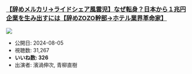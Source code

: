 ### [【辞めメルカリ→ライドシェア風雲児】なぜ転身？日本から１兆円企業を生み出すには【辞めZOZO幹部→ホテル業界革命家】](https://www.youtube.com/watch?v=2Q8EmxyQl7Y)
[![](https://img.youtube.com/vi/2Q8EmxyQl7Y/sddefault.jpg)](https://www.youtube.com/watch?v=2Q8EmxyQl7Y)
-   公開日: 2024-08-05
-   視聴数: 31,267
-   **いいね数: 326**
-   出演者: 濱渦伸次, 青柳直樹
